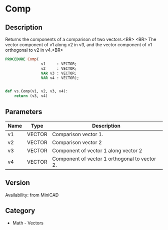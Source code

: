 # Comp

## Description
Returns the components of a comparison of two vectors.&lt;BR&gt;
&lt;BR&gt;
The vector component of v1 along v2 in v3, and the vector component of v1 orthogonal to v2 in v4.&lt;BR&gt;


```pascal
PROCEDURE Comp(
				v1     : VECTOR;
				v2     : VECTOR;
				VAR v3 : VECTOR;
				VAR v4 : VECTOR);
```

```python

def vs.Comp(v1, v2, v3, v4):
    return (v3, v4)
```

## Parameters
|Name|Type|Description|
|---|---|---|
|v1|VECTOR|Comparison vector 1.|
|v2|VECTOR|Comparison vector 2|
|v3|VECTOR|Component of vector 1 along vector 2|
|v4|VECTOR|Component of vector 1 orthogonal to vector 2.|

## Version
Availability: from MiniCAD
## Category
* Math - Vectors

